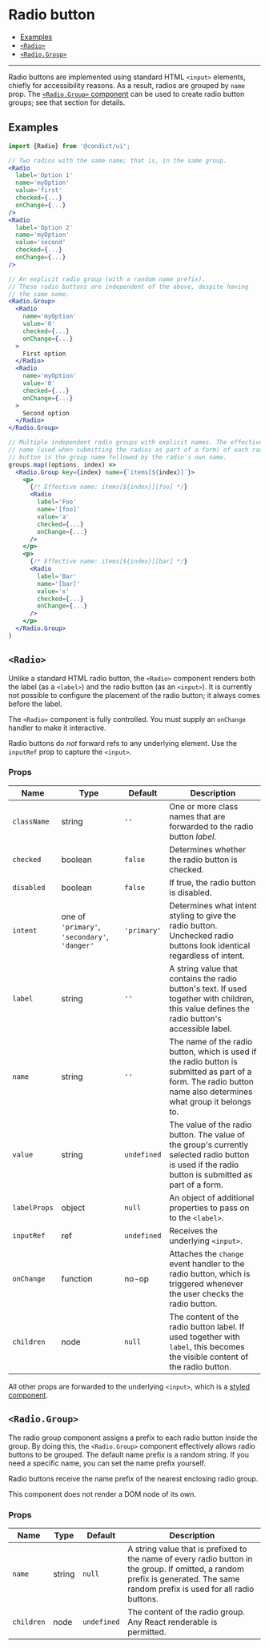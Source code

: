 # Radio button

* [Examples](#examples)
* [`<Radio>`](#radio)
* [`<Radio.Group>`](#radiogroup)

---

Radio buttons are implemented using standard HTML `<input>` elements, chiefly for accessibility reasons. As a result, radios are grouped by `name` prop. The [`<Radio.Group>` component](#radiogroup) can be used to create radio button groups; see that section for details.

## Examples

```jsx
import {Radio} from '@condict/ui';

// Two radios with the same name; that is, in the same group.
<Radio
  label='Option 1'
  name='myOption'
  value='first'
  checked={...}
  onChange={...}
/>
<Radio
  label='Option 2'
  name='myOption'
  value='second'
  checked={...}
  onChange={...}
/>

// An explicit radio group (with a random name prefix).
// These radio buttons are independent of the above, despite having
// the same name.
<Radio.Group>
  <Radio
    name='myOption'
    value='0'
    checked={...}
    onChange={...}
  >
    First option
  </Radio>
  <Radio
    name='myOption'
    value='0'
    checked={...}
    onChange={...}
  >
    Second option
  </Radio>
</Radio.Group>

// Multiple independent radio groups with explicit names. The effective
// name (used when submitting the radios as part of a form) of each radio
// button is the group name followed by the radio's own name.
groups.map((options, index) =>
  <Radio.Group key={index} name={`items[${index}]`}>
    <p>
      {/* Effective name: items[${index}][foo] */}
      <Radio
        label='Foo'
        name='[foo]'
        value='a'
        checked={...}
        onChange={...}
      />
    </p>
    <p>
      {/* Effective name: items[${index}][bar] */}
      <Radio
        label='Bar'
        name='[bar]'
        value='x'
        checked={...}
        onChange={...}
      />
    </p>
  </Radio.Group>
)
```

## `<Radio>`

Unlike a standard HTML radio button, the `<Radio>` component renders both the label (as a `<label>`) and the radio button (as an `<input>`). It is currently not possible to configure the placement of the radio button; it always comes before the label.

The `<Radio>` component is fully controlled. You must supply an `onChange` handler to make it interactive.

Radio buttons do _not_ forward refs to any underlying element. Use the `inputRef` prop to capture the `<input>`.

### Props

| Name | Type | Default | Description |
| --- | --- | --- | --- |
| `className` | string | `''` | One or more class names that are forwarded to the radio button _label_. |
| `checked` | boolean | `false` | Determines whether the radio button is checked. |
| `disabled` | boolean | `false` | If true, the radio button is disabled. |
| `intent` | one of `'primary'`, `'secondary'`, `'danger'` | `'primary'` | Determines what intent styling to give the radio button. Unchecked radio buttons look identical regardless of intent. |
| `label` | string | `''` | A string value that contains the radio button's text. If used together with children, this value defines the radio button's accessible label. |
| `name` | string | `''` | The name of the radio button, which is used if the radio button is submitted as part of a form. The radio button name also determines what group it belongs to. |
| `value` | string | `undefined` | The value of the radio button. The value of the group's currently selected radio button is used if the radio button is submitted as part of a form. |
| `labelProps` | object | `null` | An object of additional properties to pass on to the `<label>`. |
| `inputRef` | ref | `undefined` | Receives the underlying `<input>`. |
| `onChange` | function | no-op | Attaches the `change` event handler to the radio button, which is triggered whenever the user checks the radio button. |
| `children` | node | `null` | The content of the radio button label. If used together with `label`, this becomes the visible content of the radio button. |

All other props are forwarded to the underlying `<input>`, which is a [styled component][styled-components].

## `<Radio.Group>`

The radio group component assigns a prefix to each radio button inside the group. By doing this, the `<Radio.Group>` component effectively allows radio buttons to be grouped. The default name prefix is a random string. If you need a specific name, you can set the name prefix yourself.

Radio buttons receive the name prefix of the nearest enclosing radio group.

This component does not render a DOM node of its own.

### Props

| Name | Type | Default | Description |
| --- | --- | --- | --- |
| `name` | string | `null` | A string value that is prefixed to the name of every radio button in the group. If omitted, a random prefix is generated. The same random prefix is used for all radio buttons. |
| `children` | node | `undefined` | The content of the radio group. Any React renderable is permitted. |

[styled-components]: https://www.styled-components.com/
